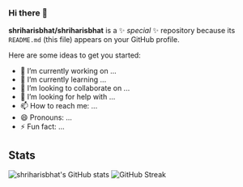 ### Hi there 👋


**shriharisbhat/shriharisbhat** is a ✨ _special_ ✨ repository because its `README.md` (this file) appears on your GitHub profile.

Here are some ideas to get you started:

- 🔭 I’m currently working on ...
- 🌱 I’m currently learning ...
- 👯 I’m looking to collaborate on ...
- 🤔 I’m looking for help with ...
- 📫 How to reach me: ...
- 😄 Pronouns: ...
- ⚡ Fun fact: ...

## Stats

![shriharisbhat's GitHub stats](https://github-readme-stats.vercel.app/api?username=shriharisbhat&count_private=true&include_all_commits=true&show_icons=true&theme=github_dark)
![GitHub Streak](https://github-readme-streak-stats.herokuapp.com?user=shriharisbhat&theme=github-dark)
